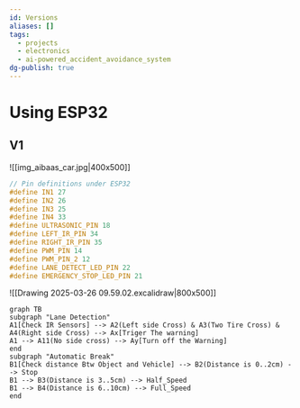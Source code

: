 ```yaml
---
id: Versions
aliases: []
tags:
  - projects
  - electronics
  - ai-powered_accident_avoidance_system
dg-publish: true
---
```

# Using ESP32
## V1
![[img_aibaas_car.jpg|400x500]]

```c
// Pin definitions under ESP32
#define IN1 27
#define IN2 26
#define IN3 25
#define IN4 33
#define ULTRASONIC_PIN 18
#define LEFT_IR_PIN 34
#define RIGHT_IR_PIN 35
#define PWM_PIN 14
#define PWM_PIN_2 12
#define LANE_DETECT_LED_PIN 22
#define EMERGENCY_STOP_LED_PIN 21

```

![[Drawing 2025-03-26 09.59.02.excalidraw|800x500]]

```mermaid
graph TB
subgraph "Lane Detection"
A1[Check IR Sensors] --> A2(Left side Cross) & A3(Two Tire Cross) & A4(Right side Cross) --> Ax[Triger The warning]
A1 --> A11(No side cross) --> Ay[Turn off the Warning]
end 
subgraph "Automatic Break"
B1[Check distance Btw Object and Vehicle] --> B2(Distance is 0..2cm) --> Stop
B1 --> B3(Distance is 3..5cm) --> Half_Speed
B1 --> B4(Distance is 6..10cm) --> Full_Speed
end 

```